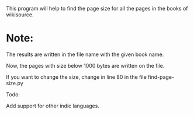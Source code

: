 This program will help to find the page size for all the pages in the books of wikisource.

Note:
====

The results are written in the file name with the given book name.

Now, the pages with size below 1000 bytes are written on the file.

If you want to change the size, change in line 80 in the file find-page-size.py



Todo:

Add support for other indic languages.

